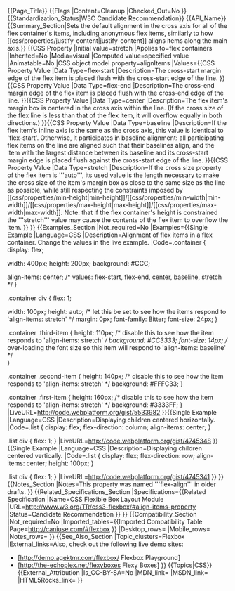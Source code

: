 {{Page_Title}}
{{Flags
|Content=Cleanup
|Checked_Out=No
}}
{{Standardization_Status|W3C Candidate Recommendation}}
{{API_Name}}
{{Summary_Section|Sets the default alignment in the cross axis for all of the flex container's items, including anonymous flex items, similarly to how [[css/properties/justify-content|justify-content]] aligns items along the main axis.}}
{{CSS Property
|Initial value=stretch
|Applies to=flex containers
|Inherited=No
|Media=visual
|Computed value=specified value
|Animatable=No
|CSS object model property=alignItems
|Values={{CSS Property Value
|Data Type=flex-start
|Description=The cross-start margin edge of the flex item is placed flush with the cross-start edge of the line.
}}{{CSS Property Value
|Data Type=flex-end
|Description=The cross-end margin edge of the flex item is placed flush with the cross-end edge of the line.
}}{{CSS Property Value
|Data Type=center
|Description=The flex item's margin box is centered in the cross axis within the line. (If the cross size of the flex line is less than that of the flex item, it will overflow equally in both directions.)
}}{{CSS Property Value
|Data Type=baseline
|Description=If the flex item's inline axis is the same as the cross axis, this value is identical to 'flex-start'. Otherwise, it participates in baseline alignment: all participating flex items on the line are aligned such that their baselines align, and the item with the largest distance between its baseline and its cross-start margin edge is placed flush against the cross-start edge of the line.
}}{{CSS Property Value
|Data Type=stretch
|Description=If the cross size property of the flex item is '''auto''', its used value is the length necessary to make the cross size of the item's margin box as close to the same size as the line as possible, while still respecting the constraints imposed by [[css/properties/min-height|min-height]]/[[css/properties/min-width|min-width]]/[[css/properties/max-height|max-height]]/[[css/properties/max-width|max-width]]. Note: that if the flex container's height is constrained the '''stretch''' value may cause the contents of the flex item to overflow the item.
}}
}}
{{Examples_Section
|Not_required=No
|Examples={{Single Example
|Language=CSS
|Description=Alignment of flex items in a flex container. Change the values in the live example.
|Code=.container {
  display:         flex;
  
  width: 400px;
  height: 200px;
  background: #CCC;
  
  align-items: center; /* values: flex-start, flex-end, center, baseline, stretch */
}

.container div {
  flex: 1;
 
  width: 100px;
  height: auto;        /* let this be set to see how the items respond to 'align-items: stretch' */
  margin: 0px;
  font-family: Bitter;
  font-size: 24px;
}

.container .third-item {
  height: 110px;         /* disable this to see how the item responds to 'align-items: stretch' */
  background: #CC3333;
  font-size: 14px;       /* over-loading the font size so this item will respond to 'align-items: baseline' */  
}

.container .second-item {
  height: 140px;         /* disable this to see how the item responds to 'align-items: stretch' */
  background: #FFFC33;
}

.container .first-item {
  height: 160px;        /* disable this to see how the item responds to 'align-items: stretch' */
  background: #3333FF;
}
|LiveURL=http://code.webplatform.org/gist/5533982
}}{{Single Example
|Language=CSS
|Description=Displaying children centered horizontally.
|Code=.list {
  display: flex;
  flex-direction: column;
  align-items: center;
}

.list div {
  flex: 1;
}
|LiveURL=http://code.webplatform.org/gist/4745348
}}{{Single Example
|Language=CSS
|Description=Displaying children centered vertically.
|Code=.list {
  display: flex;
  flex-direction: row;
  align-items: center;
  height: 100px;
}

.list div {
  flex: 1;
}
|LiveURL=http://code.webplatform.org/gist/4745341
}}
}}
{{Notes_Section
|Notes=This property was named '''flex-align''' in older drafts.
}}
{{Related_Specifications_Section
|Specifications={{Related Specification
|Name=CSS Flexible Box Layout Module
|URL=http://www.w3.org/TR/css3-flexbox/#align-items-property
|Status=Candidate Recommendation
}}
}}
{{Compatibility_Section
|Not_required=No
|Imported_tables={{Imported Compatibility Table
|Page=http://caniuse.com/#flexbox
}}
|Desktop_rows=
|Mobile_rows=
|Notes_rows=
}}
{{See_Also_Section
|Topic_clusters=Flexbox
|External_links=Also, check out the following live demo sites:
* [http://demo.agektmr.com/flexbox/ Flexbox Playground]
* [http://the-echoplex.net/flexyboxes Flexy Boxes]
}}
{{Topics|CSS}}
{{External_Attribution
|Is_CC-BY-SA=No
|MDN_link=
|MSDN_link=
|HTML5Rocks_link=
}}